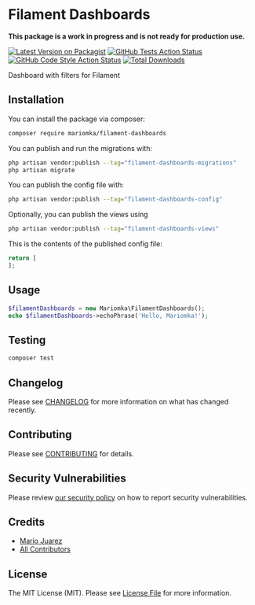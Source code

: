 # Filament Dashboards

**This package is a work in progress and is not ready for production use.**

[![Latest Version on Packagist](https://img.shields.io/packagist/v/mariomka/filament-dashboards.svg?style=flat-square)](https://packagist.org/packages/mariomka/filament-dashboards)
[![GitHub Tests Action Status](https://img.shields.io/github/actions/workflow/status/mariomka/filament-dashboards/run-tests.yml?branch=main&label=tests&style=flat-square)](https://github.com/mariomka/filament-dashboards/actions?query=workflow%3Arun-tests+branch%3Amain)
[![GitHub Code Style Action Status](https://img.shields.io/github/actions/workflow/status/mariomka/filament-dashboards/fix-php-code-styling.yml?branch=main&label=code%20style&style=flat-square)](https://github.com/mariomka/filament-dashboards/actions?query=workflow%3A"Fix+PHP+code+styling"+branch%3Amain)
[![Total Downloads](https://img.shields.io/packagist/dt/mariomka/filament-dashboards.svg?style=flat-square)](https://packagist.org/packages/mariomka/filament-dashboards)

Dashboard with filters for Filament

## Installation

You can install the package via composer:

```bash
composer require mariomka/filament-dashboards
```

You can publish and run the migrations with:

```bash
php artisan vendor:publish --tag="filament-dashboards-migrations"
php artisan migrate
```

You can publish the config file with:

```bash
php artisan vendor:publish --tag="filament-dashboards-config"
```

Optionally, you can publish the views using

```bash
php artisan vendor:publish --tag="filament-dashboards-views"
```

This is the contents of the published config file:

```php
return [
];
```

## Usage

```php
$filamentDashboards = new Mariomka\FilamentDashboards();
echo $filamentDashboards->echoPhrase('Hello, Mariomka!');
```

## Testing

```bash
composer test
```

## Changelog

Please see [CHANGELOG](CHANGELOG.md) for more information on what has changed recently.

## Contributing

Please see [CONTRIBUTING](.github/CONTRIBUTING.md) for details.

## Security Vulnerabilities

Please review [our security policy](../../security/policy) on how to report security vulnerabilities.

## Credits

- [Mario Juarez](https://github.com/mariomka)
- [All Contributors](../../contributors)

## License

The MIT License (MIT). Please see [License File](LICENSE.md) for more information.
